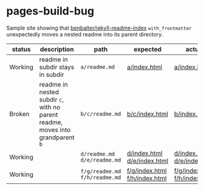 # pages-build-bug

Sample site showing that [benbalter/jekyll-readme-index](https://github.com/benbalter/jekyll-readme-index) `with_frontmatter` unexpectedly moves a nested readme into its parent directory.

<table>
<thead>
<tr>
<th>status</th>
<th>description</th>
<th>path</th>
<th>expected</th>
<th>actual</th>
</tr>
</thead>
<tbody>
<tr>
<td>Working</td>
<td>readme in subdir stays in subdir</td>
<td nowrap><code>a/readme.md</code></td>
<td nowrap><a href="/abackstrom/pages-build-bug/blob/main/a/index.html">a/index.html</a></td>
<td nowrap><a href="/abackstrom/pages-build-bug/blob/main/a/index.html">a/index.html</a></td>
</tr>
<tr>
<td>Broken</td>
<td>readme in nested subdir <code>c</code>, with no parent readme, moves into grandparent <code>b</code></td>
<td nowrap><code>b/c/readme.md</code></td>
<td nowrap><a href="/abackstrom/pages-build-bug/blob/main/b/c/index.html">b/c/index.html</a></td>
<td nowrap><a href="/abackstrom/pages-build-bug/blob/main/b/index.html">b/index.html</a></td>
</tr>
<tr>
<td>Working</td>
<td></td>
<td nowrap><code>d/readme.md</code><br><code>d/e/readme.md</code></td>
<td nowrap><a href="/abackstrom/pages-build-bug/blob/main/d/index.html">d/index.html</a><br><a href="/abackstrom/pages-build-bug/blob/main/d/e/index.html">d/e/index.html</a></td>
<td nowrap><a href="/abackstrom/pages-build-bug/blob/main/d/index.html">d/index.html</a><br><a href="/abackstrom/pages-build-bug/blob/main/d/e/index.html">d/e/index.html</a></td>
</tr>
<tr>
<td>Working</td>
<td></td>
<td nowrap><code>f/g/readme.md</code><br><code>f/h/readme.md</code></td>
<td nowrap><a href="/abackstrom/pages-build-bug/blob/main/f/g/index.html">f/g/index.html</a><br><a href="/abackstrom/pages-build-bug/blob/main/f/h/index.html">f/h/index.html</a></td>
<td nowrap><a href="/abackstrom/pages-build-bug/blob/main/f/g/index.html">f/g/index.html</a><br><a href="/abackstrom/pages-build-bug/blob/main/f/h/index.html">f/h/index.html</a></td>
</tr>
</tbody>
</table>
